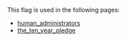 This flag is used in the following pages:
 - [human_administrators](../events/human_administrators.md)
 - [the_ten_year_pledge](../events/the_ten_year_pledge.md)

